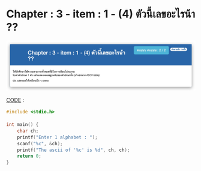 # Chapter : 3 - item : 1 - (4) ตัวนี้เลขอะไรน้า ??

![img](./assets/1.jpg)

[CODE][file] :
```c
#include <stdio.h>

int main() {
    char ch;
    printf("Enter 1 alphabet : ");
    scanf("%c", &ch);
    printf("The ascii of '%c' is %d", ch, ch);
    return 0;
}
```

[file]: ./src/01.c

